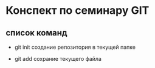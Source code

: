 # Конспект по семинару GIT

## список команд

* git init создание репозитория в текущей папке

* git add  сохрание текущего файла